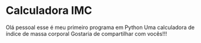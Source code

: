 # Calculadora IMC
Olá pessoal esse é meu primeiro programa em Python
Uma calculadora de índice de massa corporal
Gostaria de compartilhar com vocês!!!
